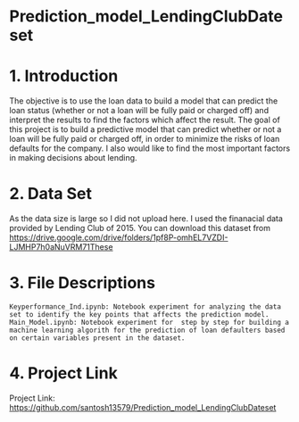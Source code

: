 # Prediction_model_LendingClubDateset
 # 1. Introduction
  The objective is to use the loan data to build a model that can predict the loan status (whether or not a loan will be fully paid or charged off) and interpret the results to find the factors which affect the result. The  goal of this project is to build a predictive model that can predict whether or not a loan will be fully paid or charged off, in order to minimize the risks of loan defaults for the company. I also would like to find the most important factors in making decisions about lending.
  # 2. Data Set
  As the data size is large so I did not upload here. I used the  finanacial data provided by Lending Club of 2015. You can download this dataset from https://drive.google.com/drive/folders/1pf8P-omhEL7VZDI-LJMHP7h0aNuVRM71These
  # 3. File Descriptions

    
    
    Keyperformance_Ind.ipynb: Notebook experiment for analyzing the data set to identify the key points that affects the prediction model. 
    Main_Model.ipynb: Notebook experiment for  step by step for building a machine learning algorith for the prediction of loan defaulters based on certain variables present in the dataset.

  
  # 4. Project Link
  Project Link: https://github.com/santosh13579/Prediction_model_LendingClubDateset
